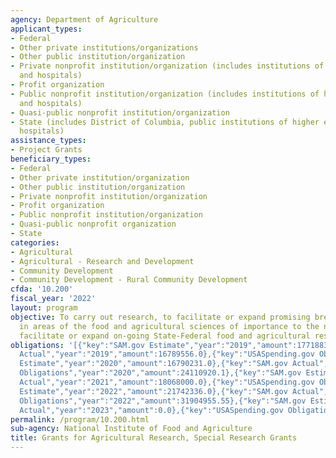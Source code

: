 ```yaml
---
agency: Department of Agriculture
applicant_types:
- Federal
- Other private institutions/organizations
- Other public institution/organization
- Private nonprofit institution/organization (includes institutions of higher education
  and hospitals)
- Profit organization
- Public nonprofit institution/organization (includes institutions of higher education
  and hospitals)
- Quasi-public nonprofit institution/organization
- State (includes District of Columbia, public institutions of higher education and
  hospitals)
assistance_types:
- Project Grants
beneficiary_types:
- Federal
- Other private institution/organization
- Other public institution/organization
- Private nonprofit institution/organization
- Profit organization
- Public nonprofit institution/organization
- Quasi-public nonprofit organization
- State
categories:
- Agricultural
- Agricultural - Research and Development
- Community Development
- Community Development - Rural Community Development
cfda: '10.200'
fiscal_year: '2022'
layout: program
objective: To carry out research, to facilitate or expand promising breakthroughs
  in areas of the food and agricultural sciences of importance to the nation and to
  facilitate or expand on-going State-Federal food and agricultural research programs.
obligations: '[{"key":"SAM.gov Estimate","year":"2019","amount":17718836.0},{"key":"SAM.gov
  Actual","year":"2019","amount":16789556.0},{"key":"USASpending.gov Obligations","year":"2019","amount":23557149.27},{"key":"SAM.gov
  Estimate","year":"2020","amount":16790231.0},{"key":"SAM.gov Actual","year":"2020","amount":18068000.0},{"key":"USASpending.gov
  Obligations","year":"2020","amount":24110920.1},{"key":"SAM.gov Estimate","year":"2021","amount":18068000.0},{"key":"SAM.gov
  Actual","year":"2021","amount":18068000.0},{"key":"USASpending.gov Obligations","year":"2021","amount":27436550.64},{"key":"SAM.gov
  Estimate","year":"2022","amount":21742336.0},{"key":"SAM.gov Actual","year":"2022","amount":21742336.0},{"key":"USASpending.gov
  Obligations","year":"2022","amount":31904955.55},{"key":"SAM.gov Estimate","year":"2023","amount":13607309.0},{"key":"SAM.gov
  Actual","year":"2023","amount":0.0},{"key":"USASpending.gov Obligations","year":"2023","amount":19152983.88}]'
permalink: /program/10.200.html
sub-agency: National Institute of Food and Agriculture
title: Grants for Agricultural Research, Special Research Grants
---
```

